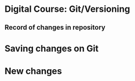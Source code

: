 # Digital Course: Git/Versioning

## Record of changes in repository
# Saving changes on Git
# New changes
